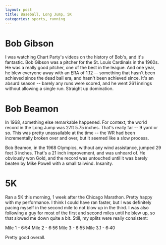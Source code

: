 ```yaml
---
layout: post
title: Baseball, Long Jump, 5K
categories: sports, running
---
```


# Bob Gibson

I was watching Chart Party's videos on the history of Bob's, and it's fantastic. Bob Gibson was a pitcher for the St. Louis Cardinals in the 1960s. He was a really good pitcher,
one of the best in the league. And one year, he blew everyone away with an ERA of 1.12 -- something that hasn't been achieved since the dead ball era, and hasn't been achieved since.
It's an absurd season -- barely any runs were scored, and he went 261 innings without allowing a single run. Straight up domination.

# Bob Beamon

In 1968, something else remarkable happened. For context, the world record in the Long Jump was 27ft 5.75 inches. That's really far -- 9 yard or so. This was pretty unassailable at the
time -- the WR had been incrementally broken over and over, but it seemed like a slow process.

Bob Beamon, in the 1968 Olympics, without any wind assistance, jumped 29 feet 3 inches. That's a 21 inch improvement, and was unheard of. He obviously won Gold, and the record was untouched until
it was barely beaten by Mike Powell with a small tailwind. Insanity.

# 5K

Ran a 5K this morning, 1 week after the Chicago Marathon. Pretty happy with my performance. I think I could have ran faster, but I was definitely pacing myself in the second mile
to not blow up in the third. I was also following a guy for most of the first and second miles until he blew up, so that slowed me down quite a bit. Still, my splits were really consistent:

Mile 1 - 6:54
Mile 2 - 6:56
Mile 3 - 6:55
Mile 3.1 - 6:40

Pretty good overall.
